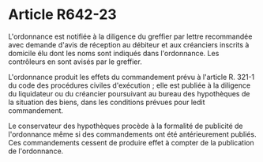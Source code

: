 # Article R642-23

L'ordonnance est notifiée à la diligence du greffier par lettre recommandée avec demande d'avis de réception au débiteur et aux créanciers inscrits à domicile élu dont les noms sont indiqués dans l'ordonnance. Les contrôleurs en sont avisés par le greffier.

L'ordonnance produit les effets du commandement prévu à l'article R. 321-1 du code des procédures civiles d'exécution ; elle est publiée à la diligence du liquidateur ou du créancier poursuivant au bureau des hypothèques de la situation des biens, dans les conditions prévues pour ledit commandement.

Le conservateur des hypothèques procède à la formalité de publicité de l'ordonnance même si des commandements ont été antérieurement publiés. Ces commandements cessent de produire effet à compter de la publication de l'ordonnance.
